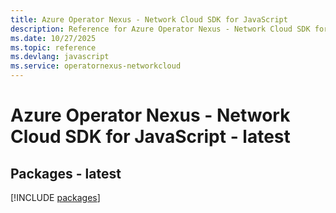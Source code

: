 ```yaml
---
title: Azure Operator Nexus - Network Cloud SDK for JavaScript
description: Reference for Azure Operator Nexus - Network Cloud SDK for JavaScript
ms.date: 10/27/2025
ms.topic: reference
ms.devlang: javascript
ms.service: operatornexus-networkcloud
---
```

# Azure Operator Nexus - Network Cloud SDK for JavaScript - latest
## Packages - latest
[!INCLUDE [packages](operator-nexus---network-cloud-index.md)]